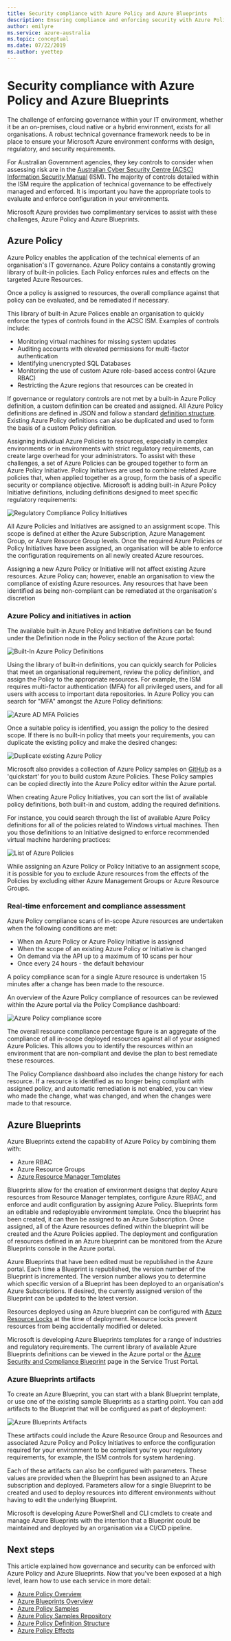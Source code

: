 ```yaml
---
title: Security compliance with Azure Policy and Azure Blueprints
description: Ensuring compliance and enforcing security with Azure Policy and Azure Blueprints for Australian Government agencies as it relates to the ASD ISM and Essential 8
author: emilyre
ms.service: azure-australia
ms.topic: conceptual
ms.date: 07/22/2019
ms.author: yvettep
---
```


# Security compliance with Azure Policy and Azure Blueprints

The challenge of enforcing governance within your IT environment, whether it be an on-premises, cloud native or a hybrid environment, exists for all organisations. A robust technical governance framework needs to be in place to ensure your Microsoft Azure environment conforms with design, regulatory, and security requirements.

For Australian Government agencies, they key controls to consider when assessing risk are in the [Australian Cyber Security Centre (ACSC) Information Security Manual](https://acsc.gov.au/infosec/ism/index.htm) (ISM). The majority of controls detailed within the ISM require the application of technical governance to be effectively managed and enforced. It is important you have the appropriate tools to evaluate and enforce configuration in your environments.

Microsoft Azure provides two complimentary services to assist with these challenges, Azure Policy and Azure Blueprints.

## Azure Policy

Azure Policy enables the application of the technical elements of an organisation's IT governance. Azure Policy contains a constantly growing library of built-in policies. Each Policy enforces rules and effects on the targeted Azure Resources.

Once a policy is assigned to resources, the overall compliance against that policy can be evaluated, and be remediated if necessary.

This library of built-in Azure Polices enable an organisation to quickly enforce the types of controls found in the ACSC ISM. Examples of controls include:

* Monitoring virtual machines for missing system updates
* Auditing accounts with elevated permissions for multi-factor authentication
* Identifying unencrypted SQL Databases
* Monitoring the use of custom Azure role-based access control (Azure RBAC)
* Restricting the Azure regions that resources can be created in

If governance or regulatory controls are not met by a built-in Azure Policy definition, a custom definition can be created and assigned. All Azure Policy definitions are defined in JSON and follow a standard [definition structure](../governance/policy/concepts/definition-structure.md). Existing Azure Policy definitions can also be duplicated and used to form the basis of a custom Policy definition.

Assigning individual Azure Policies to resources, especially in complex environments or in environments with strict regulatory requirements, can create large overhead for your administrators. To assist with these challenges, a set of Azure Policies can be grouped together to form an Azure Policy Initiative. Policy Initiatives are used to combine related Azure policies that, when applied together as a group, form the basis of a specific security or compliance objective. Microsoft is adding built-in Azure Policy Initiative definitions, including definitions designed to meet specific regulatory requirements:

![Regulatory Compliance Policy Initiatives](media/regulatory-initiatives.png)

All Azure Policies and Initiatives are assigned to an assignment scope. This scope is defined at either the Azure Subscription, Azure Management Group, or Azure Resource Group levels. Once the required Azure Policies or Policy Initiatives have been assigned, an organisation will be able to enforce the configuration requirements on all newly created Azure resources.

Assigning a new Azure Policy or Initiative will not affect existing Azure resources. Azure Policy can; however, enable an organisation to view the compliance of existing Azure resources. Any resources that have been identified as being non-compliant can be remediated at the organisation's discretion

### Azure Policy and initiatives in action

The available built-in Azure Policy and Initiative definitions can be found under the Definition node in the Policy section of the Azure portal:

![Built-In Azure Policy Definitions](media/policy-definitions.png)

Using the library of built-in definitions, you can quickly search for Policies that meet an organisational requirement, review the policy definition, and assign the Policy to the appropriate resources. For example, the ISM requires multi-factor authentication (MFA) for all privileged users, and for all users with access to important data repositories. In Azure Policy you can search for "MFA" amongst the Azure Policy definitions:

![Azure AD MFA Policies](media/mfa-policies.png)

Once a suitable policy is identified, you assign the policy to the desired scope. If there is no built-in policy that meets your requirements, you can duplicate the existing policy and make the desired changes:

![Duplicate existing Azure Policy](media/duplicate-policy.png)

Microsoft also provides a collection of Azure Policy samples on [GitHub](https://github.com/Azure/azure-policy) as a 'quickstart' for you to build custom Azure Policies. These Policy samples can be copied directly into the Azure Policy editor within the Azure portal.

When creating Azure Policy Initiatives, you can sort the list of available policy definitions, both built-in and custom, adding the required definitions.

For instance, you could search through the list of available Azure Policy definitions for all of the policies related to Windows virtual machines. Then you those definitions to an Initiative designed to enforce recommended virtual machine hardening practices:

![List of Azure Policies](media/initiative-definitions.png)

While assigning an Azure Policy or Policy Initiative to an assignment scope, it is possible for you to exclude Azure resources from the effects of the Policies by excluding either Azure Management Groups or Azure Resource Groups.

### Real-time enforcement and compliance assessment

Azure Policy compliance scans of in-scope Azure resources are undertaken when the following conditions are met:

* When an Azure Policy or Azure Policy Initiative is assigned
* When the scope of an existing Azure Policy or Initiative is changed
* On demand via the API up to a maximum of 10 scans per hour
* Once every 24 hours - the default behaviour

A policy compliance scan for a single Azure resource is undertaken 15 minutes after a change has been made to the resource.

An overview of the Azure Policy compliance of resources can be reviewed within the Azure portal via the Policy Compliance dashboard:

![Azure Policy compliance score](media/simple-compliance.png)

The overall resource compliance percentage figure is an aggregate of the compliance of all in-scope deployed resources against all of your assigned Azure Policies. This allows you to identify the resources within an environment that are non-compliant and devise the plan to best remediate these resources.

The Policy Compliance dashboard also includes the change history for each resource. If a resource is identified as no longer being compliant with assigned policy, and automatic remediation is not enabled, you can view who made the change, what was changed, and when the changes were made to that resource.

## Azure Blueprints

Azure Blueprints extend the capability of Azure Policy by combining them with:

* Azure RBAC
* Azure Resource Groups
* [Azure Resource Manager Templates](../azure-resource-manager/templates/syntax.md)

Blueprints allow for the creation of environment designs that deploy Azure resources from Resource Manager templates, configure Azure RBAC, and enforce and audit configuration by assigning Azure Policy. Blueprints form an editable and redeployable environment template. Once the blueprint has been created, it can then be assigned to an Azure Subscription. Once assigned, all of the Azure resources defined within the blueprint will be created and the Azure Policies applied. The deployment and configuration of resources defined in an Azure blueprint can be monitored from the Azure Blueprints console in the Azure portal.

Azure Blueprints that have been edited must be republished in the Azure portal. Each time a Blueprint is republished, the version number of the Blueprint is incremented. The version number allows you to determine which specific version of a Blueprint has been deployed to an organisation's Azure Subscriptions. If desired, the currently assigned version of the Blueprint can be updated to the latest version.

Resources deployed using an Azure blueprint can be configured with [Azure Resource Locks](../azure-resource-manager/management/lock-resources.md) at the time of deployment. Resource locks prevent resources from being accidentally modified or deleted.

Microsoft is developing Azure Blueprints templates for a range of industries and regulatory requirements. The current library of available Azure Blueprints definitions can be viewed in the Azure portal or the [Azure Security and Compliance Blueprint](https://servicetrust.microsoft.com/ViewPage/BlueprintOverview/) page in the Service Trust Portal.

### Azure Blueprints artifacts

To create an Azure Blueprint, you can start with a blank Blueprint template, or use one of the existing sample Blueprints as a starting point. You can add artifacts to the Blueprint that will be configured as part of deployment:

![Azure Blueprints Artifacts](media/blueprint-artifacts.png)

These artifacts could include the Azure Resource Group and Resources and associated Azure Policy and Policy Initiatives to enforce the configuration required for your environment to be compliant you're your regulatory requirements, for example, the ISM controls for system hardening.

Each of these artifacts can also be configured with parameters. These values are provided when the Blueprint has been assigned to an Azure subscription and deployed. Parameters allow for a single Blueprint to be created and used to deploy resources into different environments without having to edit the underlying Blueprint.

Microsoft is developing Azure PowerShell and CLI cmdlets to create and manage Azure Blueprints with the intention that a Blueprint could be maintained and deployed by an organisation via a CI/CD pipeline.

## Next steps

This article explained how governance and security can be enforced with Azure Policy and Azure Blueprints. Now that you've been exposed at a high level, learn how to use each service in more detail:

* [Azure Policy Overview](../governance/policy/overview.md)
* [Azure Blueprints Overview](https://azure.microsoft.com/services/blueprints/)
* [Azure Policy Samples](../governance/policy/samples/index.md)
* [Azure Policy Samples Repository](https://github.com/Azure/azure-policy)
* [Azure Policy Definition Structure](../governance/policy/concepts/definition-structure.md)
* [Azure Policy Effects](../governance/policy/concepts/effects.md)
